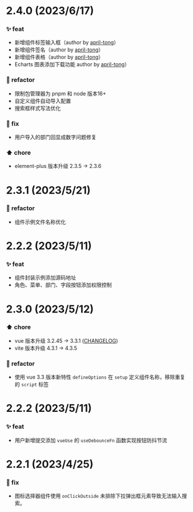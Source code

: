 # 2.4.0 (2023/6/17)

### ✨ feat
- 新增组件标签输入框（author by [april-tong](https://april-tong.com/)）
- 新增组件签名（author by [april-tong](https://april-tong.com/)）
- 新增组件表格（author by [april-tong](https://april-tong.com/)）
- Echarts 图表添加下载功能 author by [april-tong](https://april-tong.com/)）

### 🔄 refactor
- 限制包管理器为 pnpm 和 node 版本16+
- 自定义组件自动导入配置
- 搜索框样式写法优化

### 🐛 fix
- 用户导入的部门回显成数字问题修复

### ⬆️ chore
- element-plus 版本升级 2.3.5 → 2.3.6

# 2.3.1 (2023/5/21)

### 🔄 refactor
- 组件示例文件名称优化

# 2.2.2 (2023/5/11)

### ✨ feat
- 组件封装示例添加源码地址
- 角色、菜单、部门、字段按钮添加权限控制


# 2.3.0 (2023/5/12)

### ⬆️ chore
- vue 版本升级 3.2.45 → 3.3.1 ([CHANGELOG](https://github.com/vuejs/core/blob/main/CHANGELOG.md))
- vite 版本升级 4.3.1 → 4.3.5

### 🔄 refactor
- 使用 vue 3.3 版本新特性 `defineOptions` 在 `setup` 定义组件名称，移除重复的 `script` 标签

# 2.2.2 (2023/5/11)

### ✨ feat
-  用户新增提交添加 `vueUse` 的 `useDebounceFn` 函数实现按钮防抖节流


# 2.2.1 (2023/4/25)

### 🐛 fix
- 图标选择器组件使用 `onClickOutside` 未排除下拉弹出框元素导致无法输入搜索。

